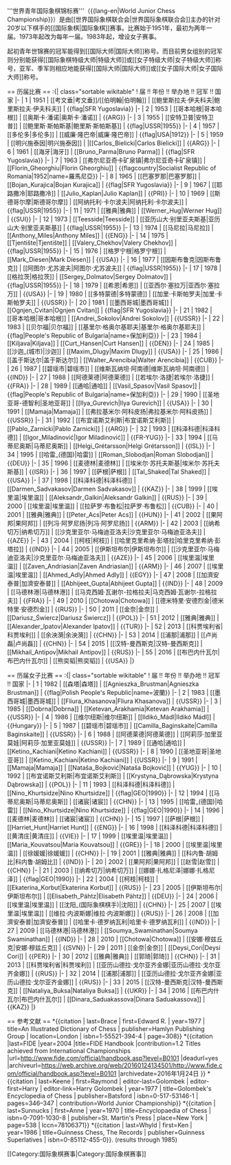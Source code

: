 '''世界青年国际象棋锦标赛'''（{{lang-en|World Junior Chess Championship}}）是由[[世界国际象棋联合会|世界国际象棋联合会]]主办的针对20岁以下棋手的[[国际象棋|国际象棋]]赛事。比赛始于1951年，最初为两年一届。1973年起改为每年一届。1983年起，增设女子赛事。

起初青年世锦赛的冠军能得到[[国际大师|国际大师]]称号。而目前男女组别的冠军则分别能获得[[国际象棋特级大师|特级大师]]或[[女子特级大师|女子特级大师]]称号，亚军、季军则相应地能获得[[国际大师|国际大师]]或[[女子国际大师|女子国际大师]]称号。

== 历届比赛 ==
:{| class="sortable wikitable"
! 届 !! 年份 !! 举办地 !! 冠军 !! 国家
|-
| 1
| 1951
| [[考文垂|考文垂]]/[[伯明翰|伯明翰]]
| [[鲍里斯拉夫·伊夫科夫|鲍里斯拉夫·伊夫科夫]]
| {{flag|SFR Yugoslavia}}
|-
| 2
| 1953
| [[哥本哈根|哥本哈根]]
| [[奥斯卡·潘诺|奥斯卡·潘诺]]
| {{ARG}}
|-
| 3
| 1955
| [[安特卫普|安特卫普]]
| [[鲍里斯·斯帕斯基|鲍里斯·斯帕斯基]]
| {{flag|USSR|1955}}
|-
| 4
| 1957
| [[多伦多|多伦多]]
| [[威廉·隆巴帝|威廉·隆巴帝]]
| {{flag|USA|1912}}
|-
| 5
| 1959
| [[明兴施泰因|明兴施泰因]]
| |[[Carlos_Bielicki|Carlos Bielicki]]
| {{ARG}}
|-
| 6
| 1961
| [[海牙|海牙]]
| [[Bruno_Parma|Bruno Parma]]
| {{flag|SFR Yugoslavia}}
|-
| 7
| 1963
| [[弗尔尼亚奇卡矿泉镇|弗尔尼亚奇卡矿泉镇]]
| [[Florin_Gheorghiu|Florin Gheorghiu]]
| {{flagcountry|Socialist Republic of Romania|1952|name=羅馬尼亞}}
|-
| 8
| 1965
| [[巴塞罗那|巴塞罗那]]
| [[Bojan_Kurajica|Bojan Kurajica]]
| {{flag|SFR Yugoslavia}}
|-
| 9
| 1967
| [[耶路撒冷|耶路撒冷]]
| [[Julio_Kaplan|Julio Kaplan]]
| {{PRI}}
|-
| 10
| 1969
| [[斯德哥尔摩|斯德哥尔摩]]
| [[阿纳托利·卡尔波夫|阿纳托利·卡尔波夫]]
| {{flag|USSR|1955}}
|-
| 11
| 1971
| [[雅典|雅典]]
| [[Werner_Hug|Werner Hug]]
| {{SUI}}
|-
| 12
| 1973
| [[Teesside|Teesside]]
| [[亚历山大·别里亚夫斯基|亚历山大·别里亚夫斯基]]
| {{flag|USSR|1955}}
|-
| 13
| 1974
| [[马尼拉|马尼拉]]
| [[Anthony_Miles|Anthony Miles]]
| {{ENG}}
|-
| 14
| 1975
| [[Tjentište|Tjentište]]
| [[Valery_Chekhov|Valery Chekhov]]
| {{flag|USSR|1955}}
|-
| 15
| 1976
| [[格罗宁根|格罗宁根]]
| [[Mark_Diesen|Mark Diesen]]
| {{USA}}
|-
| 16
| 1977
| [[因斯布鲁克|因斯布鲁克]]
| [[阿图尔·尤苏波夫|阿图尔·尤苏波夫]]
| {{flag|USSR|1955}}
|-
| 17
| 1978
| [[格拉茨|格拉茨]]
| [[Sergey_Dolmatov|Sergey Dolmatov]]
| {{flag|USSR|1955}}
|-
| 18
| 1979
| [[希恩|希恩]]
| [[亚西尔·塞拉万|亚西尔·塞拉万]]
| {{USA}}
|-
| 19
| 1980
| [[多特蒙德|多特蒙德]]
| [[加里·卡斯帕罗夫|加里·卡斯帕罗夫]]
| {{USSR}}
|-
| 20
| 1981
| [[墨西哥城|墨西哥城]]
| [[Ognjen_Cvitan|Ognjen Cvitan]]
| {{flag|SFR Yugoslavia}}
|-
| 21
| 1982
| [[哥本哈根|哥本哈根]]
| [[Andrei_Sokolov|Andrei Sokolov]]
| {{USSR}}
|-
| 22
| 1983
| [[贝尔福|贝尔福]]
| [[基里尔·格奥尔基耶夫|基里尔·格奥尔基耶夫]]
| {{flag|People's Republic of Bulgaria|name=保加利亞}} 
|-
| 23
| 1984
| [[Kiljava|Kiljava]]
| [[Curt_Hansen|Curt Hansen]]
| {{DEN}}
|-
| 24
| 1985
| [[沙迦_(城市)|沙迦]]
| [[Maxim_Dlugy|Maxim Dlugy]]
| {{USA}}
|-
| 25
| 1986
| [[盖于斯达尔|盖于斯达尔]]
| [[Walter_Arencibia|Walter Arencibia]]
| {{CUB}}
|-
| 26
| 1987
| [[碧瑶市|碧瑶市]]
| [[维斯瓦纳坦·阿南德|维斯瓦纳坦·阿南德]]
| {{IND}}
|-
| 27
| 1988
| [[阿德莱德|阿德莱德]]
| [[若埃尔·洛捷|若埃尔·洛捷]]
| {{FRA}}
|-
| 28
| 1989
| [[通哈|通哈]]
| [[Vasil_Spasov|Vasil Spasov]]
| {{flag|People's Republic of Bulgaria|name=保加利亞}} 
|-
| 29
| 1990
| [[圣地亚哥-德智利|圣地亚哥]]
| [[Ilya_Gurevich|Ilya Gurevich]]
| {{USA}}
|-
| 30
| 1991
| [[Mamaja|Mamaja]]
| [[弗拉基米尔·阿科皮扬|弗拉基米尔·阿科皮扬]]
| {{USSR}}
|-
| 31
| 1992
| [[布宜诺斯艾利斯|布宜诺斯艾利斯]]
| [[Pablo_Zarnicki|Pablo Zarnicki]]
| {{ARG}}
|-
| 32
| 1993
| [[科泽科德|科泽科德]]
| [[Igor_Miladinović|Igor Miladinović]]
| {{FR-YUG}}
|-
| 33
| 1994
| [[马蒂尼奥斯|马蒂尼奥斯]]
| [[Helgi_Grétarsson|Helgi Grétarsson]]
| {{ISL}}
|-
| 34
| 1995
| [[哈雷_(德国)|哈雷]]
| [[Roman_Slobodjan|Roman Slobodjan]]
| {{DEU}}
|-
| 35
| 1996
| [[麦德林|麦德林]]
| [[埃米尔·苏托夫斯基|埃米尔·苏托夫斯基]]
| {{ISR}}
|-
| 36
| 1997
| [[萨根|萨根]]
| [[Tal_Shaked|Tal Shaked]]
| {{USA}}
|-
| 37
| 1998
| [[科泽科德|科泽科德]]
| [[Darmen_Sadvakasov|Darmen Sadvakasov]]
| {{KAZ}}
|-
| 38
| 1999
| [[埃里温|埃里温]]
| [[Aleksandr_Galkin|Aleksandr Galkin]]
| {{RUS}}
|-
| 39
| 2000
| [[埃里温|埃里温]]
| [[拉萨罗·布鲁松|拉萨罗·布鲁松]]
| {{CUB}}
|-
| 40
| 2001
| [[雅典|雅典]]
| [[Peter_Acs|Peter Acs]]
| {{HUN}}
|-
| 41
| 2002
| [[果阿邦|果阿邦]]
| [[列冯·阿罗尼扬|列冯·阿罗尼扬]]
| {{ARM}}
|-
| 42
| 2003
| [[纳希切万|纳希切万]]
| [[沙克里亚尔·马梅迪亚洛夫|沙克里亚尔·马梅迪亚洛夫]]
| {{AZE}}
|-
| 43
| 2004
| [[柯枝|柯枝]]
| [[哈里克里希纳·彭塔拉|哈里克里希纳·彭塔拉]]
| {{IND}}
|-
| 44
| 2005
| [[伊斯坦布尔|伊斯坦布尔]]
| [[沙克里亚尔·马梅迪亚洛夫|沙克里亚尔·马梅迪亚洛夫]]
| {{AZE}}
|-
| 45
| 2006
| [[埃里温|埃里温]]
| [[Zaven_Andriasian|Zaven Andriasian]]
| {{ARM}}
|-
| 46
| 2007
| [[埃里温|埃里温]]
| [[Ahmed_Adly|Ahmed Adly]]
| {{EGY}}
|-
| 47
| 2008
| [[加濟安泰普|加濟安泰普]]
| [[Abhijeet_Gupta|Abhijeet Gupta]]
| {{IND}}
|-
| 48
| 2009
| [[马德林港|马德林港]]
| [[马克西姆·瓦谢尔-拉格拉夫|马克西姆·瓦谢尔-拉格拉夫]]
| {{FRA}}
|-
| 49
| 2010
| [[Chotowa|Chotowa]]
| [[德米特里·安德烈金|德米特里·安德烈金]]
| {{RUS}}
|-
| 50
| 2011
| [[金奈|金奈]]
| [[Dariusz_Świercz|Dariusz Świercz]]
| {{POL}}
|-
| 51
| 2012
| [[雅典|雅典]]
| [[Alexander_Ipatov|Alexander Ipatov]]
| {{TUR}}
|-
| 52
| 2013
| [[科贾埃利省|科贾埃利]]
| [[余泱漪|余泱漪]]
| {{CHN}}
|- 
| 53
| 2014
| [[浦那|浦那]]
| [[卢尚磊|卢尚磊]]
| {{CHN}} 
|- 
| 54
| 2015
| [[汉特-曼西斯克|汉特-曼西斯克]]
| [[Mikhail_Antipov|Mikhail Antipov]]
| {{RUS}}
|-
| 55
| 2016
| [[布巴内什瓦尔|布巴内什瓦尔]]
| [[熊奕韬|熊奕韬]]
| {{USA}}
|}

== 历届女子比赛 ==
:{| class="sortable wikitable"
! 届 !! 年份 !! 举办地 !! 冠军 !! 国家
|-
| 1
| 1982
| [[森塔|森塔]]
| [[Agnieszka_Brustman|Agnieszka Brustman]]
| {{flag|Polish People's Republic|name=波蘭}}
|-
| 2
| 1983
| [[墨西哥城|墨西哥城]]
| [[Fliura_Khasanova|Fliura Khasanova]]
| {{USSR}}
|-
| 3
| 1985
| [[Dobrna|Dobrna]]
| [[Ketevan_Arakhamia|Ketevan Arakhamia]]
| {{USSR}}
|-
| 4
| 1986
| [[维尔纽斯|维尔纽斯]]
| [[Ildikó_Mádl|Ildikó Mádl]]
| {{Hungary}}
|-
| 5
| 1987
| [[碧瑶市|碧瑶市]]
| [[Camilla_Baginskaite|Camilla Baginskaite]]
| {{USSR}}
|-
| 6
| 1988
| [[阿德莱德|阿德莱德]]
| [[阿莉莎·加里亚莫娃|阿莉莎·加里亚莫娃]]
| {{USSR}}
|-
| 7
| 1989
| [[通哈|通哈]]
| [[Ketino_Kachiani|Ketino Kachiani]]
| {{USSR}}
|-
| 8
| 1990
| [[圣地亚哥|圣地亚哥]]
| [[Ketino_Kachiani|Ketino Kachiani]]
| {{USSR}}
|-
| 9
| 1991
| [[Mamaja|Mamaja]]
| [[Nataša_Bojković|Nataša Bojković]]
| {{YUG}}
|-
| 10
| 1992
| [[布宜诺斯艾利斯|布宜诺斯艾利斯]]
| [[Krystyna_Dąbrowska|Krystyna Dąbrowska]]
| {{POL}}
|-
| 11
| 1993
| [[科泽科德|科泽科德]]
| [[Nino_Khurtsidze|Nino Khurtsidze]]
| {{flag|GEO|1990}}
|-
| 12
| 1994
| [[马蒂尼奥斯|马蒂尼奥斯]]
| [[诸宸|诸宸]]
| {{CHN}}
|-
| 13
| 1995
| [[哈雷_(德国)|哈雷]]
| [[Nino_Khurtsidze|Nino Khurtsidze]]
| {{flag|GEO|1990}}
|-
| 14
| 1996
| [[麦德林|麦德林]]
| [[诸宸|诸宸]]
| {{CHN}}
|-
| 15
| 1997
| [[萨根|萨根]]
| [[Harriet_Hunt|Harriet Hunt]]
| {{ENG}}
|-
| 16
| 1998
| [[科泽科德|科泽科德]]
| [[黄清庄|黄清庄]]
| {{VIE}}
|-
| 17
| 1999
| [[埃里温|埃里温]]
| [[Maria_Kouvatsou|Maria Kouvatsou]]
| {{GRE}}
|-
| 18
| 2000
| [[埃里温|埃里温]]
| [[徐媛媛|徐媛媛]]
| {{CHN}}
|-
| 19
| 2001
| [[雅典|雅典]]
| [[科内鲁·胡姆比|科内鲁·胡姆比]]
| {{IND}}
|-
| 20
| 2002
| [[果阿邦|果阿邦]]
| [[赵雪|赵雪]]
| {{CHN}}
|-
| 21
| 2003
| [[纳希切万|纳希切万]]
| [[娜娜·扎格尼泽|娜娜·扎格尼泽]]
| {{flag|GEO|1990}}
|-
| 22
| 2004
| [[柯枝|柯枝]]
| [[Ekaterina_Korbut|Ekaterina Korbut]]
| {{RUS}}
|-
| 23
| 2005
| [[伊斯坦布尔|伊斯坦布尔]]
| [[Elisabeth_Pähtz|Elisabeth Pähtz]]
| {{DEU}}
|-
| 24
| 2006
| [[埃里温|埃里温]]
| [[沈阳_(国际象棋棋手)|沈阳]]
| {{CHN}}
|-
| 25
| 2007
| [[埃里温|埃里温]]
| [[维拉·内波斯娜|维拉·内波斯娜]]
| {{RUS}}
|-
| 26
| 2008
| [[加濟安泰普|加濟安泰普]]
| [[哈里卡·德罗纳瓦利|哈里卡·德罗纳瓦利]]
| {{IND}}
|-
| 27
| 2009
| [[马德林港|马德林港]]
| [[Soumya_Swaminathan|Soumya Swaminathan]]
| {{IND}}
|-
| 28
| 2010
| [[Chotowa|Chotowa]]
| [[安娜·穆兹丘克|安娜·穆兹丘克]]
| {{SVN}}
|-
| 29
| 2011
| [[金奈|金奈]]
| [[Deysi_Cori|Deysi Cori]]
| {{PER}}
|-
| 30
| 2012
| [[雅典|雅典]]
| [[郭琦|郭琦]]
| {{CHN}}
|-
| 31
| 2013
| [[科贾埃利省|科贾埃利]]
| [[亚历山德拉·戈尔亚齐金娜|亚历山德拉·戈尔亚齐金娜]]
| {{RUS}}
|-
| 32
| 2014
| [[浦那|浦那]]
| [[亚历山德拉·戈尔亚齐金娜|亚历山德拉·戈尔亚齐金娜]]
| {{RUS}}
|-
| 33
| 2015
| [[汉特-曼西斯克|汉特-曼西斯克]]
| [[Nataliya_Buksa|Nataliya Buksa]]
| {{UKR}}
|-
| 34
| 2016
| [[布巴内什瓦尔|布巴内什瓦尔]]
| [[Dinara_Saduakassova|Dinara Saduakassova]]
| {{KAZ}}
|}

== 参考文献 ==
*{{citation | last=Brace | first=Edward R. | year=1977 | title=An Illustrated Dictionary of Chess | publisher=Hamlyn Publishing Group | location=London | isbn=1-55521-394-4 | page=308}}
*{{citation |last=FIDE |year=2004 |title=FIDE Handbook |contribution=1.2 Titles achieved from International Championships |url=http://www.fide.com/official/handbook.asp?level=B0101 |deadurl=yes |archiveurl=https://web.archive.org/web/20160124134501/http://www.fide.com/official/handbook.asp?level=B0101 |archivedate=2016年1月24日 }} 
*{{citation | last=Keene | first=Raymond | editor-last=Golombek | editor-first=Harry | editor-link=Harry Golombek | year=1977 | title=Golombek's Encyclopedia of Chess | publisher=Batsford | isbn=0-517-53146-1 | pages=346–347 | contribution=World Junior Championship}}
*{{citation | last=Sunnucks | first=Anne | year=1970 | title=Encyclopaedia of Chess | isbn=0-7091-1030-8 | publisher=St. Martin's Press | place=New York | page=538 | lccn=78106371}}
*{{citation | last=Whyld | first=Ken |  year=1986 | title=Guinness Chess, The Records | publisher=Guinness Superlatives | isbn=0-85112-455-0}}. (results through 1985)

[[Category:国际象棋赛事|Category:国际象棋赛事]]